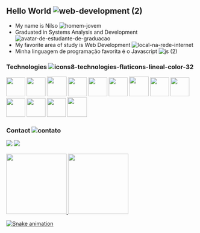 ## Hello World ![web-development (2)](https://user-images.githubusercontent.com/96146165/161612424-ed26c083-72b1-4de8-9430-136c9706cf09.png)
* My name is Nilso ![homem-jovem](https://user-images.githubusercontent.com/96146165/161611849-8a551b3f-33be-4194-b587-0a82b925585a.png)
* Graduated in Systems Analysis and Development ![avatar-de-estudante-de-graduacao](https://user-images.githubusercontent.com/96146165/161611920-16bf0892-278c-4626-9d46-c1c03314a82f.png)
* My favorite area of study is Web Development ![local-na-rede-internet](https://user-images.githubusercontent.com/96146165/161611944-114009a6-0066-4ad2-acff-36806675b5c1.png)
* Minha linguagem de programação favorita é o Javascript ![js (2)](https://user-images.githubusercontent.com/96146165/161611971-f8ba400d-c538-40cf-b22c-f1ed4fa24c8e.png)

### Technologies ![icons8-technologies-flaticons-lineal-color-32](https://user-images.githubusercontent.com/96146165/219963731-2bc9fb3d-207a-4769-ad6f-278abc25eca9.png)
<div>
  <img src="https://cdn.jsdelivr.net/gh/devicons/devicon/icons/csharp/csharp-original.svg" width="50" height="50" />
  <img src="https://cdn.jsdelivr.net/gh/devicons/devicon/icons/dotnetcore/dotnetcore-original.svg" width="50" height="50" />
  <img src="https://cdn.jsdelivr.net/gh/devicons/devicon/icons/java/java-original.svg" width="52" height="52"/> 
  <img src="https://cdn.jsdelivr.net/gh/devicons/devicon/icons/spring/spring-original.svg" width="50" height="50"/>
  <img src="https://cdn.jsdelivr.net/gh/devicons/devicon/icons/javascript/javascript-original.svg" width="50" height="50"/> 
  <img src="https://cdn.jsdelivr.net/gh/devicons/devicon/icons/typescript/typescript-original.svg" width="50" height="50"/> 
  <img src="https://cdn.jsdelivr.net/gh/devicons/devicon/icons/nodejs/nodejs-original.svg" width="52" height="52"/> 
  <img src="https://cdn.jsdelivr.net/gh/devicons/devicon/icons/html5/html5-original.svg" width="50" height="50"/> 
  <img src="https://cdn.jsdelivr.net/gh/devicons/devicon/icons/css3/css3-original.svg" width="50" height="50"/> 
  <!--<img src="https://cdn.jsdelivr.net/gh/devicons/devicon/icons/bootstrap/bootstrap-plain.svg" width="55" height="55"/>-->
  <img src="https://cdn.jsdelivr.net/gh/devicons/devicon/icons/postgresql/postgresql-original.svg" width="50" height="50"/> 
  <img src="https://cdn.jsdelivr.net/gh/devicons/devicon/icons/git/git-original.svg" width="50" height="50"/>
  <img src="https://cdn.jsdelivr.net/gh/devicons/devicon/icons/amazonwebservices/amazonwebservices-original.svg" width="50" height="50" />  
  <!--<img src="https://cdn.jsdelivr.net/gh/devicons/devicon/icons/amazonwebservices/amazonwebservices-original-wordmark.svg" width="65" height="65" />-->
  <img src="https://cdn.jsdelivr.net/gh/devicons/devicon/icons/ubuntu/ubuntu-plain.svg" width="52" height="52"/>
</div>

### Contact ![contato](https://user-images.githubusercontent.com/96146165/161617884-b9a81cf2-ed81-4df6-a4cc-e243ba4e1fd6.png)
<div>
  <a href="https://www.linkedin.com/in/nilsojr-webdeveloper/" target="_blank">
    <img src="https://img.shields.io/badge/-LinkedIn-%230077B5?style=for-the-badge&logo=linkedin&logoColor=white" target="_blank"></a>
  <a href = "mailto:nilsojunior90@gmail.com">
    <img src="https://img.shields.io/badge/Gmail-D14836?style=for-the-badge&logo=gmail&logoColor=white" target="_blank"></a>
</div>

<br>
          
<!-- Estátisticas -->
<div>
  <a href="https://github.com/Nilso97">
  <img height="160em" src="https://github-readme-stats.vercel.app/api/top-langs/?username=Nilso97&layout=compact&langs_count=7&theme=react"/>
  <img height="160em" src="https://github-readme-stats.vercel.app/api?username=Nilso97&show_icons=true&theme=react"/> 
</div>

<!-- Snake Grid -->
![Snake animation](https://github.com/Nilso97/Nilso97/blob/output/github-contribution-grid-snake.svg)
